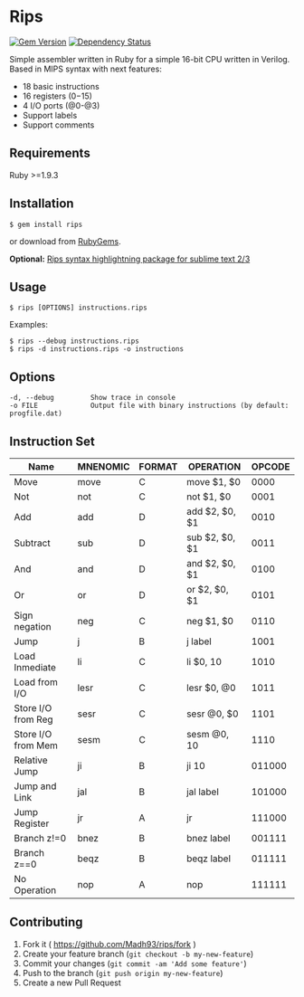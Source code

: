 # Rips
[![Gem Version](https://badge.fury.io/rb/rips.svg)](http://badge.fury.io/rb/rips)
[![Dependency Status](https://gemnasium.com/Madh93/rips.svg)](https://gemnasium.com/Madh93/rips)

Simple assembler written in Ruby for a simple 16-bit CPU written in Verilog. Based in MIPS syntax with next features:

- 18 basic instructions
- 16 registers ($0-$15)
- 4 I/O ports (@0-@3)
- Support labels
- Support comments

## Requirements

Ruby >=1.9.3

## Installation

    $ gem install rips
    
or download from [RubyGems](https://rubygems.org/gems/rips).

**Optional:** [Rips syntax highlightning package for sublime text 2/3](https://github.com/Madh93/rips-syntax/)

## Usage

    $ rips [OPTIONS] instructions.rips
    
Examples:

    $ rips --debug instructions.rips
    $ rips -d instructions.rips -o instructions
    
## Options

    -d, --debug         Show trace in console
    -o FILE             Output file with binary instructions (by default: progfile.dat)  
    
## Instruction Set

| Name               | MNENOMIC | FORMAT | OPERATION      | OPCODE |
|--------------------|----------|--------|----------------|--------|
| Move               | move     | C      | move $1, $0    | 0000   |
| Not                | not      | C      | not $1, $0     | 0001   |
| Add                | add      | D      | add $2, $0, $1 | 0010   |
| Subtract           | sub      | D      | sub $2, $0, $1 | 0011   |
| And                | and      | D      | and $2, $0, $1 | 0100   |
| Or                 | or       | D      | or $2, $0, $1  | 0101   |
| Sign negation      | neg      | C      | neg $1, $0     | 0110   |
| Jump               | j        | B      | j label        | 1001   |
| Load Inmediate     | li       | C      | li $0, 10      | 1010   |
| Load from I/O      | lesr     | C      | lesr $0, @0    | 1011   |
| Store I/O from Reg | sesr     | C      | sesr @0, $0    | 1101   |
| Store I/O from Mem | sesm     | C      | sesm @0, 10    | 1110   |
| Relative Jump      | ji       | B      | ji 10          | 011000 |
| Jump and Link      | jal      | B      | jal label      | 101000 |
| Jump Register      | jr       | A      | jr             | 111000 |
| Branch z!=0        | bnez     | B      | bnez label     | 001111 |
| Branch z==0        | beqz     | B      | beqz label     | 011111 |
| No Operation       | nop      | A      | nop            | 111111 |

## Contributing

1. Fork it ( https://github.com/Madh93/rips/fork )
2. Create your feature branch (`git checkout -b my-new-feature`)
3. Commit your changes (`git commit -am 'Add some feature'`)
4. Push to the branch (`git push origin my-new-feature`)
5. Create a new Pull Request